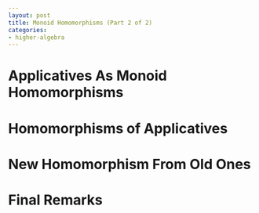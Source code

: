 ```yaml
---
layout: post
title: Monoid Homomorphisms (Part 2 of 2)
categories:
- higher-algebra
---
```

# Applicatives As Monoid Homomorphisms

# Homomorphisms of Applicatives

# New Homomorphism From Old Ones

# Final Remarks
